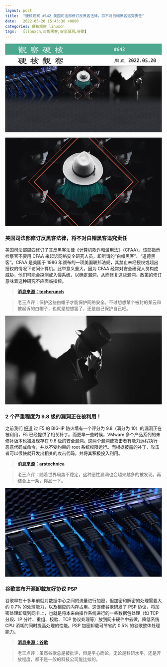 ```yaml
---
layout: post
title:	"硬核观察 #642 美国司法部修订反黑客法律，将不对白帽黑客追究责任"
date:	2022-05-20 15:45:38 +0800 
categories:	硬核观察 linuxcn 
tags:	[linuxcn,白帽黑客,安全漏洞,谷歌]
---
```



![](/Asserts/Images/album/202205/20/154430b9a0mvigzpj9gj0v.jpg)


![](/Asserts/Images/album/202205/20/154441w9y78s5ls0ylvwzf.jpg)


### 美国司法部修订反黑客法律，将不对白帽黑客追究责任


美国司法部周四修订了其反黑客法律《计算机欺诈和滥用法》（CFAA）。该部指示检察官不要用 CFAA 来起诉网络安全研究人员，即所谓的“白帽黑客”、“道德黑客”。CFAA 是美国于 1986 年颁布的一项美国联邦法规，其禁止未经授权或超出授权的情况下访问计算机。此举意义重大，因为 CFAA 经常对安全研究人员构成威胁，他们可能会探测或入侵系统，以确定漏洞，从而修复这些漏洞。政策的修订意味着这种研究不应面临指控。



> 
> **[消息来源：techcrunch](https://techcrunch.com/2022/05/19/justice-department-good-fatih-hackers-cfaa/)**
> 
> 
> 



> 
> 老王点评：保护这些白帽子才能保护网络安全。不过想想某个被封的某云和被起诉的白帽子，也就是想想罢了，还是自己保护自己吧。
> 
> 
> 


![](/Asserts/Images/album/202205/20/154455zz2mlmdm1edk9ooc.jpg)


### 2 个严重程度为 9.8 级的漏洞正在被利用！


之前我们 [报道](/article-14574-1.html) 过 F5 的 BIG-IP 防火墙有一个评分为 9.8（满分为 10）的漏洞正在被利用，F5 已经提供了相关补丁。而更早一些时候，VMware 多个产品系列的未修补版本也被发现存在 9.8 级的安全漏洞。这两个漏洞使攻击者有能力远程执行恶意代码或命令，并以不受约束的 root 系统权限运行。而根据披露的补丁，攻击者可以很快就开发出相关的攻击代码，并将其积极投入利用。



> 
> **[消息来源：arstechnica](https://arstechnica.com/information-technology/2022/05/2-vulnerabilities-with-9-8-severity-ratings-are-under-exploit-a-3rd-looms/)**
> 
> 
> 



> 
> 老王点评：随着世界局势不稳定，这种恶性漏洞也会越来越多的被发现。再结合上一条，你品一下。
> 
> 
> 


![](/Asserts/Images/album/202205/20/154522odxa8vadmmhxe6av.jpg)


### 谷歌宣布开源卸载友好协议 PSP


谷歌早在十多年前就对数据中心之间的流量进行加密，但加密和解密的处理需要大约 0.7% 的处理能力，以及相应的内存占用。这促使谷歌研发了 PSP 协议，将加密处理卸载到网卡上，也就是将本来由操作系统进行的一些数据包处理（如 TCP 分段、IP 分片、重组、校验、TCP 协议处理等）放到网卡硬件中去做，降低系统 CPU 消耗的同时提高处理的性能。PSP 加密卸载可节省约 0.5% 的谷歌整体处理能力。



> 
> **[消息来源：谷歌](https://cloud.google.com/blog/products/identity-security/announcing-psp-security-protocol-is-now-open-source)**
> 
> 
> 



> 
> 老王点评：虽然谷歌总是被批评，但是平心而论，无论是科研水平，还是开放程度，都不是一般的科技公司能比拟的。
> 
> 
>
